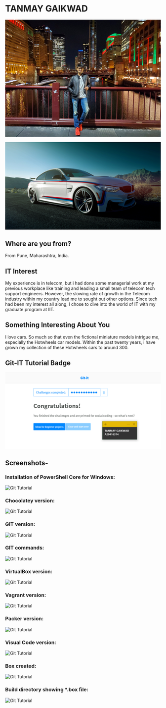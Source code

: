 
# TANMAY GAIKWAD

![Me](Images/Tanmay.jpg "Me")

![Beemer](Images/describes.jpg "M4")

## Where are you from?

From Pune, Maharashtra, India.

## IT Interest

My experience is in telecom, but i had done some managerial work at my previous workplace like training and leading a small team of telecom tech support engineers. However, the slowing rate of growth in the Telecom industry within my country lead me to sought out other options. Since tech had been my interest all along, I chose to dive into the world of IT with my graduate program at IIT. 

## Something Interesting About You

I love cars. So much so that even the fictional miniature models intrigue me, especially the Hotwheels car models. Within the past twenty years, i have grown my collection of these Hotwheels cars to around 300. 

## Git-IT Tutorial Badge

![Git Tutorial](Images/badge.png "Result")

## Screenshots-

### Installation of PowerShell Core for Windows: 
![Git Tutorial](Images/Picture1.jpeg "Version")

### Chocolatey version:
![Git Tutorial](Images/Picture2.jpeg "Version")

### GIT version:
![Git Tutorial](Images/Picture3.jpeg "Version")

### GIT commands:
![Git Tutorial](Images/Picture4.jpeg "Version")

### VirtualBox version:
![Git Tutorial](Images/Picture5.jpeg "Version")

### Vagrant version:
![Git Tutorial](Images/Picture6.jpeg "Version")

### Packer version:
![Git Tutorial](Images/Picture7.jpeg "Version")

### Visual Code version:
![Git Tutorial](Images/Picture8.jpeg "Version")

### Box created:
![Git Tutorial](Images/Picture9.jpeg "Version")

### Build directory showing *.box file:
![Git Tutorial](Images/Picture10.jpeg "Version")
